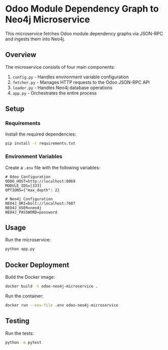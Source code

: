 # Odoo Module Dependency Graph to Neo4j Microservice

This microservice fetches Odoo module dependency graphs via JSON-RPC and ingests them into Neo4j.

## Overview

The microservice consists of four main components:

1. `config.py` - Handles environment variable configuration
2. `fetcher.py` - Manages HTTP requests to the Odoo JSON-RPC API
3. `loader.py` - Handles Neo4j database operations
4. `app.py` - Orchestrates the entire process

## Setup

### Requirements

Install the required dependencies:

```bash
pip install -r requirements.txt
```

### Environment Variables

Create a `.env` file with the following variables:

```
# Odoo Configuration
ODOO_HOST=http://localhost:8069
MODULE_IDS=[333]
OPTIONS={"max_depth": 2}

# Neo4j Configuration
NEO4J_URI=bolt://localhost:7687
NEO4J_USER=neo4j
NEO4J_PASSWORD=password
```

## Usage

Run the microservice:

```bash
python app.py
```

## Docker Deployment

Build the Docker image:

```bash
docker build -t odoo-neo4j-microservice .
```

Run the container:

```bash
docker run --env-file .env odoo-neo4j-microservice
```

## Testing

Run the tests:

```bash
python -m pytest
```